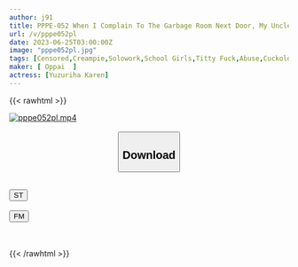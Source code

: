 ```yaml
---
author: j91
title: PPPE-052 When I Complain To The Garbage Room Next Door, My Uncle Kodo Turns Into A Lust Monster! Karen Yuzuriha Out In An Unequaled Hold That Never Escapes In A Strange Odor
url: /v/pppe052pl
date: 2023-06-25T03:00:00Z
image: "pppe052pl.jpg"
tags: [Censored,Creampie,Solowork,School Girls,Titty Fuck,Abuse,Cuckold	 ]
maker: [ Oppai  ]
actress: [Yuzuriha Karen]
---
```



{{< rawhtml >}}

<div class="video" data-videoid="QkQWQAPDw0TAJm">
    <a href="javascript:;">
        <img src="/v/pppe052pl/pppe052pl.jpg" width="WIDTH" height="HEIGHT" alt="pppe052pl.mp4" loading="lazy">
    </a>
</div>

<script type="text/javascript" src="https://j91.asia/asset/on-demand-st.js"></script>

<br>
  <link rel="stylesheet" href="https://j91.asia/asset/bs5.css">
  
  <center>
  <button class="btn btn-primary" type="button" data-bs-toggle="collapse" data-bs-target=".multi-collapse" aria-expanded="false" aria-controls="multiCollapseExample1 multiCollapseExample2"><h2>Download</h2></button></center>
</p>
<div class="row">
  <div class="col">
    <div class="collapse multi-collapse" id="multiCollapseExample1">
      <div class="card card-body">
	      	      <br>
<div class="buttons">  
<a href="https://streamtape.to/v/QkQWQAPDw0TAJm" target="_blank"><button class="btn-hover color-3"><i class="fa fa-download"></i> ST</button></a></div>
    </div>
  </div>
</div>
  <div class="col">
    <div class="collapse multi-collapse" id="multiCollapseExample2">
      <div class="card card-body">
	      <br>
<div class="buttons">
    <a href="https://filemoon.sx/d/ypn2b91emdop" target="_blank"><button class="btn-hover color-8"><i class="fa fa-download"></i> FM</button></a></div>
<br><br>
      </div>
    </div>
  </div>
</div>

{{< /rawhtml >}}